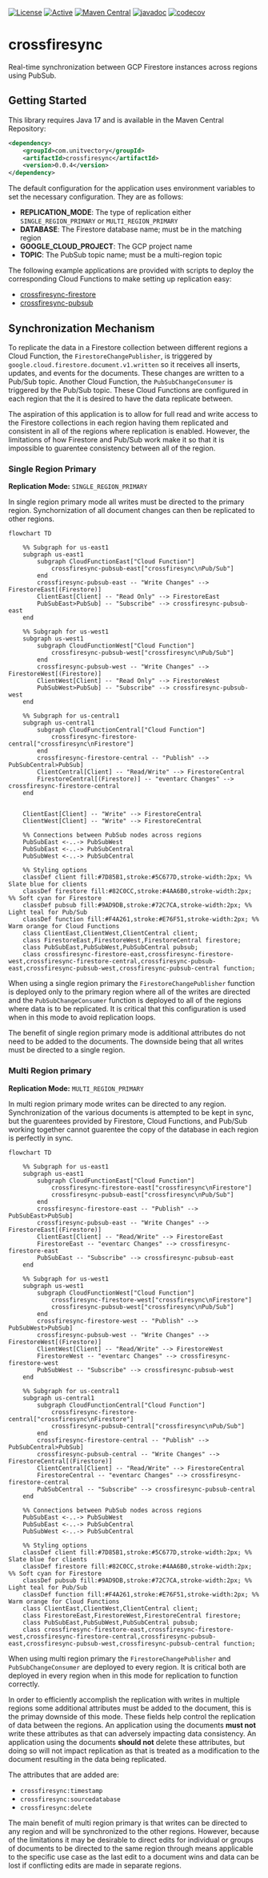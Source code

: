 [![License](https://img.shields.io/badge/License-Apache%202.0-blue.svg)](https://opensource.org/licenses/Apache-2.0) [![Active](https://img.shields.io/badge/Status-Active-green)](https://unitvectory-labs.github.io/uvy-labs-guide/bestpractices/status/#active) [![Maven Central](https://img.shields.io/maven-central/v/com.unitvectory/crossfiresync)](https://central.sonatype.com/artifact/com.unitvectory/crossfiresync) [![javadoc](https://javadoc.io/badge2/com.unitvectory/crossfiresync/javadoc.svg)](https://javadoc.io/doc/com.unitvectory/crossfiresync) [![codecov](https://codecov.io/gh/UnitVectorY-Labs/crossfiresync/graph/badge.svg?token=66F2VVP2J1)](https://codecov.io/gh/UnitVectorY-Labs/crossfiresync)

# crossfiresync

Real-time synchronization between GCP Firestore instances across regions using PubSub.

## Getting Started

This library requires Java 17 and is available in the Maven Central Repository:

```xml
<dependency>
    <groupId>com.unitvectory</groupId>
    <artifactId>crossfiresync</artifactId>
    <version>0.0.4</version>
</dependency>
```

The default configuration for the application uses environment variables to set the necessary configuration. They are as follows:

- **REPLICATION_MODE**: The type of replication either `SINGLE_REGION_PRIMARY` or `MULTI_REGION_PRIMARY`
- **DATABASE**: The Firestore database name; must be in the matching region
- **GOOGLE_CLOUD_PROJECT**: The GCP project name
- **TOPIC**: The PubSub topic name; must be a multi-region topic

The following example applications are provided with scripts to deploy the corresponding Cloud Functions to make setting up replication easy:

- [crossfiresync-firestore](https://github.com/UnitVectorY-Labs/crossfiresync-firestore)
- [crossfiresync-pubsub](https://github.com/UnitVectorY-Labs/crossfiresync-pubsub)

## Synchronization Mechanism

To replicate the data in a Firestore collection between different regions a Cloud Function, the `FirestoreChangePublisher`, is triggered by `google.cloud.firestore.document.v1.written` so it receives all inserts, updates, and events for the documents.  These changes are written to a Pub/Sub topic.  Another Cloud Function, the `PubSubChangeConsumer` is triggered by the Pub/Sub topic.  These Cloud Functions are configured in each region that the it is desired to have the data replicate between.

The aspiration of this application is to allow for full read and write access to the Firestore collections in each region having them replicated and consistent in all of the regions where replication is enabled.  However, the limitations of how Firestore and Pub/Sub work make it so that it is impossible to guarentee consistency between all of the region.

### Single Region Primary

**Replication Mode:** `SINGLE_REGION_PRIMARY`

In single region primary mode all writes must be directed to the primary region.  Synchornization of all document changes can then be replicated to other regions.

```mermaid
flowchart TD

    %% Subgraph for us-east1
    subgraph us-east1
        subgraph CloudFunctionEast["Cloud Function"]
            crossfiresync-pubsub-east["crossfiresync\nPub/Sub"]
        end
        crossfiresync-pubsub-east -- "Write Changes" --> FirestoreEast[(Firestore)]
        ClientEast[Client] -- "Read Only" --> FirestoreEast
        PubSubEast>PubSub] -- "Subscribe" --> crossfiresync-pubsub-east
    end

    %% Subgraph for us-west1
    subgraph us-west1
        subgraph CloudFunctionWest["Cloud Function"]
            crossfiresync-pubsub-west["crossfiresync\nPub/Sub"]
        end
        crossfiresync-pubsub-west -- "Write Changes" --> FirestoreWest[(Firestore)]
        ClientWest[Client] -- "Read Only" --> FirestoreWest
        PubSubWest>PubSub] -- "Subscribe" --> crossfiresync-pubsub-west
    end

    %% Subgraph for us-central1
    subgraph us-central1
        subgraph CloudFunctionCentral["Cloud Function"]
            crossfiresync-firestore-central["crossfiresync\nFirestore"]
        end
        crossfiresync-firestore-central -- "Publish" --> PubSubCentral>PubSub]
        ClientCentral[Client] -- "Read/Write" --> FirestoreCentral
        FirestoreCentral[(Firestore)] -- "eventarc Changes" --> crossfiresync-firestore-central
    end


    ClientEast[Client] -- "Write" --> FirestoreCentral
    ClientWest[Client] -- "Write" --> FirestoreCentral

    %% Connections between PubSub nodes across regions
    PubSubEast <-..-> PubSubWest
    PubSubEast <-..-> PubSubCentral
    PubSubWest <-..-> PubSubCentral
    
    %% Styling options
    classDef client fill:#7D85B1,stroke:#5C677D,stroke-width:2px; %% Slate blue for clients
    classDef firestore fill:#82C0CC,stroke:#4AA6B0,stroke-width:2px; %% Soft cyan for Firestore
    classDef pubsub fill:#9AD9DB,stroke:#72C7CA,stroke-width:2px; %% Light teal for Pub/Sub
    classDef function fill:#F4A261,stroke:#E76F51,stroke-width:2px; %% Warm orange for Cloud Functions
    class ClientEast,ClientWest,ClientCentral client;
    class FirestoreEast,FirestoreWest,FirestoreCentral firestore;
    class PubSubEast,PubSubWest,PubSubCentral pubsub;
    class crossfiresync-firestore-east,crossfiresync-firestore-west,crossfiresync-firestore-central,crossfiresync-pubsub-east,crossfiresync-pubsub-west,crossfiresync-pubsub-central function;
```

When using a single region primary the `FirestoreChangePublisher` function is deployed only to the primary region where all of the writes are directed and the `PubSubChangeConsumer` function is deployed to all of the regions where data is to be replicated.  It is critical that this configuration is used when in this mode to avoid replication loops.

The benefit of single region primary mode is additional attributes do not need to be added to the documents.  The downside being that all writes must be directed to a single region.

### Multi Region primary

**Replication Mode:** `MULTI_REGION_PRIMARY`

In multi region primary mode writes can be directed to any region.  Synchronization of the various documents is attempted to be kept in sync, but the guarentees provided by Firestore, Cloud Functions, and Pub/Sub working together cannot guarentee the copy of the database in each region is perfectly in sync.

```mermaid
flowchart TD

    %% Subgraph for us-east1
    subgraph us-east1
        subgraph CloudFunctionEast["Cloud Function"]
            crossfiresync-firestore-east["crossfiresync\nFirestore"]
            crossfiresync-pubsub-east["crossfiresync\nPub/Sub"]
        end
        crossfiresync-firestore-east -- "Publish" --> PubSubEast>PubSub]
        crossfiresync-pubsub-east -- "Write Changes" --> FirestoreEast[(Firestore)]
        ClientEast[Client] -- "Read/Write" --> FirestoreEast
        FirestoreEast -- "eventarc Changes" --> crossfiresync-firestore-east
        PubSubEast -- "Subscribe" --> crossfiresync-pubsub-east
    end

    %% Subgraph for us-west1
    subgraph us-west1
        subgraph CloudFunctionWest["Cloud Function"]
            crossfiresync-firestore-west["crossfiresync\nFirestore"]
            crossfiresync-pubsub-west["crossfiresync\nPub/Sub"]
        end
        crossfiresync-firestore-west -- "Publish" --> PubSubWest>PubSub]
        crossfiresync-pubsub-west -- "Write Changes" --> FirestoreWest[(Firestore)]
        ClientWest[Client] -- "Read/Write" --> FirestoreWest
        FirestoreWest -- "eventarc Changes" --> crossfiresync-firestore-west
        PubSubWest -- "Subscribe" --> crossfiresync-pubsub-west
    end

    %% Subgraph for us-central1
    subgraph us-central1
        subgraph CloudFunctionCentral["Cloud Function"]
            crossfiresync-firestore-central["crossfiresync\nFirestore"]
            crossfiresync-pubsub-central["crossfiresync\nPub/Sub"]
        end
        crossfiresync-firestore-central -- "Publish" --> PubSubCentral>PubSub]
        crossfiresync-pubsub-central -- "Write Changes" --> FirestoreCentral[(Firestore)]
        ClientCentral[Client] -- "Read/Write" --> FirestoreCentral
        FirestoreCentral -- "eventarc Changes" --> crossfiresync-firestore-central
        PubSubCentral -- "Subscribe" --> crossfiresync-pubsub-central
    end

    %% Connections between PubSub nodes across regions
    PubSubEast <-..-> PubSubWest
    PubSubEast <-..-> PubSubCentral
    PubSubWest <-..-> PubSubCentral
    
    %% Styling options
    classDef client fill:#7D85B1,stroke:#5C677D,stroke-width:2px; %% Slate blue for clients
    classDef firestore fill:#82C0CC,stroke:#4AA6B0,stroke-width:2px; %% Soft cyan for Firestore
    classDef pubsub fill:#9AD9DB,stroke:#72C7CA,stroke-width:2px; %% Light teal for Pub/Sub
    classDef function fill:#F4A261,stroke:#E76F51,stroke-width:2px; %% Warm orange for Cloud Functions
    class ClientEast,ClientWest,ClientCentral client;
    class FirestoreEast,FirestoreWest,FirestoreCentral firestore;
    class PubSubEast,PubSubWest,PubSubCentral pubsub;
    class crossfiresync-firestore-east,crossfiresync-firestore-west,crossfiresync-firestore-central,crossfiresync-pubsub-east,crossfiresync-pubsub-west,crossfiresync-pubsub-central function;
```

When using multi region primary the `FirestoreChangePublisher` and `PubSubChangeConsumer` are deployed to every region.  It is critical both are deployed in every region when in this mode for replication to function correctly.

In order to efficiently accomplish the replication with writes in multiple regions some additional attributes must be added to the document, this is the primay downside of this mode.  These fields help control the replication of data between the regions.  An application using the documents **must not** write these attributes as that can adversely impacting data consistency.  An application using the documents **should not** delete these attributes, but doing so will not impact replication as that is treated as a modification to the document resulting in the data being replicated.

The attributes that are added are:

- `crossfiresync:timestamp`
- `crossfiresync:sourcedatabase`
- `crossfiresync:delete`

The main benefit of multi region primary is that writes can be directed to any region and will be synchronized to the other regions.  However, because of the limitations it may be desirable to direct edits for individual or groups of documents to be directed to the same region through means applicable to the specific use case as the last edit to a document wins and data can be lost if conflicting edits are made in separate regions.
